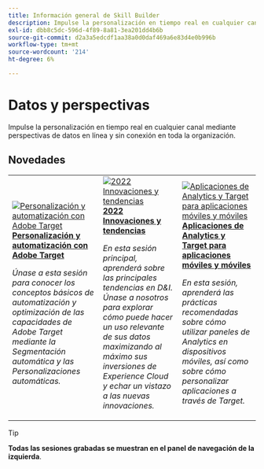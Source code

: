 ```yaml
---
title: Información general de Skill Builder
description: Impulse la personalización en tiempo real en cualquier canal mediante perspectivas de datos en línea y sin conexión en toda la organización.
exl-id: dbb8c5dc-596d-4f89-8a81-3ea201dd4b6b
source-git-commit: d2a3a5edcdf1aa38a0d0daf469a6e83d4e0b996b
workflow-type: tm+mt
source-wordcount: '214'
ht-degree: 6%

---
```


# Datos y perspectivas

Impulse la personalización en tiempo real en cualquier canal mediante perspectivas de datos en línea y sin conexión en toda la organización.

## Novedades

<table>
<tr>
  <td>
    <a href="https://experienceleague.adobe.com/docs/events/skill-builder-recordings/data-and-insights/2022/personalize.html">
      <img alt="Personalización y automatización con Adobe Target" src="https://video.tv.adobe.com/v/343821?format=jpeg" />
    </a>
     <div>
      <a href="https://experienceleague.adobe.com/docs/events/skill-builder-recordings/data-and-insights/2022/personalize.html">
        <strong>Personalización y automatización con Adobe Target</strong>
      </a>
    </div>
    <p>
    <em>Únase a esta sesión para conocer los conceptos básicos de automatización y optimización de las capacidades de Adobe Target mediante la Segmentación automática y las Personalizaciones automáticas.</em>
    <p>
  </td>
  <td>
    <a href="https://experienceleague.adobe.com/docs/events/skill-builder-recordings/data-and-insights/2022/innovations.html">
      <img alt="2022 Innovaciones y tendencias" src="https://video.tv.adobe.com/v/343818?format=jpeg" />
    </a>
     <div>
      <a href="https://experienceleague.adobe.com/docs/events/skill-builder-recordings/data-and-insights/2022/innovations.html">
        <strong>2022 Innovaciones y tendencias</strong>
      </a>
    </div>
    <p>
    <em>En esta sesión principal, aprenderá sobre las principales tendencias en D&amp;I. Únase a nosotros para explorar cómo puede hacer un uso relevante de sus datos maximizando al máximo sus inversiones de Experience Cloud y echar un vistazo a las nuevas innovaciones.</em>
    <p>
  </td>  
  <td>
    <a href="https://experienceleague.adobe.com/docs/events/skill-builder-recordings/data-and-insights/2022/mobile-and-apps.html">
      <img alt="Aplicaciones de Analytics y Target para aplicaciones móviles y móviles" src="https://video.tv.adobe.com/v/343819?format=jpeg" />
    </a>
     <div>
      <a href="https://experienceleague.adobe.com/docs/events/skill-builder-recordings/data-and-insights/2022/mobile-and-apps.html">
        <strong>Aplicaciones de Analytics y Target para aplicaciones móviles y móviles</strong>
      </a>
    </div>
    <p>
    <em>En esta sesión, aprenderá las prácticas recomendadas sobre cómo utilizar paneles de Analytics en dispositivos móviles, así como sobre cómo personalizar aplicaciones a través de Target.</em>
    <p>
  </td>
</tr>
</table>

>[!TIP]
>
>**Todas las sesiones grabadas se muestran en el panel de navegación de la izquierda**.
